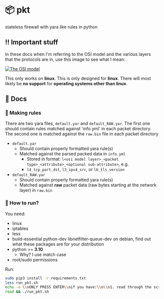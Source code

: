 # 📦 pkt

stateless firewall with yara like rules in python

## ‼️ Important stuff

In these docs when I'm referring to the OSI model and the various layers that the protocols are in, use this image to see what I mean:

[![The OSI model](https://user-images.githubusercontent.com/42625905/174976902-70505511-47d0-46c1-8867-da26de884e42.png)](https://infosys.beckhoff.com/content/1033/tf6310_tc3_tcpip/84246923.html)

This only works on **linux**. This is only designed for **linux**. There will most likely be **no support** for **operating systems other than linux**.

## 📖 Docs

### 📜 Making rules

There are two yara files, `default.yar` and `default_RAW.yar`. The first one should contain rules matched against 'info.yml' in each packet directory. The second one is matched against the `raw.bin` file in each packet directory

- `default.yar`
    - Should contain properly formatted yara rule(s)
    - Matched against the parsed packed data in `info.yml`
        - Stored in format: `l<osi model layer>_<packet type>_<attribute>_<optional sub-attribute>`, e.g.
        - `l4_tcp_port_dst`, `l3_ipv4_src`, or `l6_tls_version`
- `default_RAW.yar`
    - Should contain properly formatted yara rule(s)
    - Matched against **raw** packet data (raw bytes starting at the network layer) in `raw.bin`

### 🤨 How to run?

You need:
- linux
- iptables
- less
- build-essential python-dev libnetfilter-queue-dev on debian, find out what these packages are for your distribution
- python >= **3.10**
    - Why? I use match case
- root/sudo permissions

Run:
```bash
sudo pip3 install -r requirements.txt
less run_pkt.sh
echo -e \\nONLY PRESS ENTER\\nif you have:\\n\\n1. read through the script carefully\\n2. trust everything that it does\\notherwise, press Ctrl+C
read && ./run_pkt.sh
```
